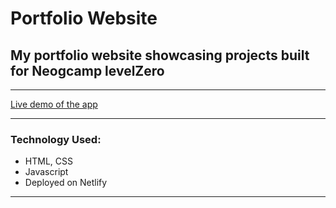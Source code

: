 # Portfolio Website

## My portfolio website showcasing projects built for Neogcamp levelZero

<hr/>

[Live demo of the app](https://madhusudan.netlify.app/index.html)

<hr/>

### Technology Used:
- HTML, CSS
- Javascript
- Deployed on Netlify

<hr/>
